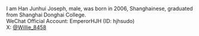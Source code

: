 I am Han Junhui Joseph, male, was born in 2006, Shanghainese, graduated from Shanghai Donghai College.        
WeChat Official Account: EmperorHJH (ID: hjhsudo)              
X: [@Willie_8458](https://x.com/@Willie_8458)              
